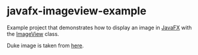 javafx-imageview-example
========================

Example project that demonstrates how to display an image in
[JavaFX](https://openjfx.io/) with the [ImageView](https://openjfx.io/javadoc/16/javafx.graphics/javafx/scene/image/ImageView.html) class.

Duke image is taken from [here](https://wiki.openjdk.java.net/display/duke).
